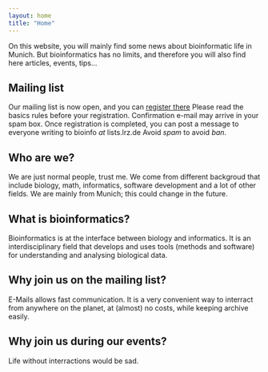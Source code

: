 ```yaml
---
layout: home
title: "Home"
---
```


On this website, you will mainly find some news about bioinformatic life in Munich.
But bioinformatics has no limits, and therefore you will also find here articles, events, tips...

## Mailing list ##
Our mailing list is now open, and you can 
[register there](https://lists.lrz.de/mailman/listinfo/bioinfo)
Please read the basics rules before your registration.
Confirmation e-mail may arrive in your spam box.
Once registration is completed, you can post a message to everyone writing to bioinfo _at_ lists.lrz.de
Avoid _spam_ to avoid _ban_.

## Who are we? ##
We are just normal people, trust me.
We come from different backgroud that include biology, math, informatics, software development and a lot of other fields.
We are mainly from Munich; this could change in the future.

## What is bioinformatics? ##
Bioinformatics is at the interface between biology and informatics. 
It is an interdisciplinary field that develops and uses tools (methods and software) for understanding and analysing biological data.

## Why join us on the mailing list? ##
E-Mails allows fast communication.
It is a very convenient way to interract from anywhere on the planet, at (almost) no costs, while keeping archive easily.

## Why join us during our events? ##
Life without interractions would be sad.
